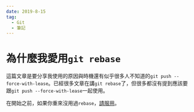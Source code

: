 ```yaml
---
date: 2019-8-15
tag:
  - Git
  - 筆記
---
```


# 為什麼我愛用`git rebase`

這篇文章是要分享我使用的原因與時機還有似乎很多人不知道的`git push --force-with-lease`。已經很多文章在講`git rebase`了，但很多都沒有提到應該要跟`git push --force-with-lease`一起使用。

在開始之前，如果你重來沒用過`rebase`，[請服用](https://git-scm.com/docs/git-rebase)。
